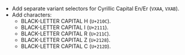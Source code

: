 * Add separate variant selectors for Cyrillic Capital En/Er (`VXAA`, `VXAB`).
* Add characters:
  - BLACK-LETTER CAPITAL H (`U+210C`).
  - BLACK-LETTER CAPITAL I (`U+2111`).
  - BLACK-LETTER CAPITAL R (`U+211C`).
  - BLACK-LETTER CAPITAL Z (`U+2128`).
  - BLACK-LETTER CAPITAL C (`U+212D`).
